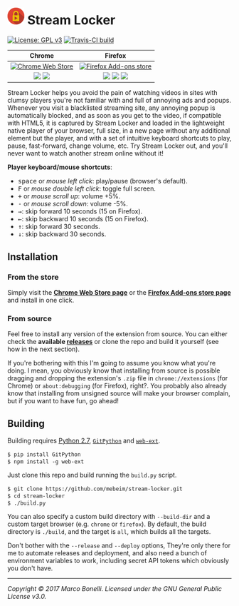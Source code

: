 ![Logo][logo-img] Stream Locker
===============================

[![License: GPL v3][license-img]][license-link]
[![Travis-CI build][travis-img]][travis-link]

| Chrome | Firefox |
|:------:|:-------:|
|[![Chrome Web Store][ch-img]][ch-link] | [![Firefox Add-ons store][ff-img]][ff-link] |
|[![][ch-users-img]][ch-link] [![][ch-rating-img]][ch-link] | [![][ff-downloads-img]][ff-link] [![][ff-users-img]][ff-link] [![][ff-rating-img]][ff-link] |

Stream Locker helps you avoid the pain of watching videos in sites with clumsy players you're not familiar with and full of annoying ads and popups. Whenever you visit a blacklisted streaming site, any annoying popup is automatically blocked, and as soon as you get to the video, if compatible with HTML5, it is captured by Stream Locker and loaded in the lightweight native player of your browser, full size, in a new page without any additional element but the player, and with a set of intuitive keyboard shortcuts to play, pause, fast-forward, change volume, etc. Try Stream Locker out, and you'll never want to watch another stream online without it!

**Player keyboard/mouse shortcuts**:

 - <kbd>space</kbd> or *mouse left click*: play/pause (browser's default).
 - <kbd>F</kbd> or *mouse double left click*: toggle full screen.
 - <kbd>+</kbd> or *mouse scroll up*: volume +5%.
 - <kbd>-</kbd> or *mouse scroll down*: volume -5%.
 - <kbd>→</kbd>: skip forward 10 seconds (15 on Firefox).
 - <kbd>←</kbd>: skip backward 10 seconds (15 on Firefox).
 - <kbd>↑</kbd>: skip forward 30 seconds.
 - <kbd>↓</kbd>: skip backward 30 seconds.

Installation
------------

### From the store

Simply visit the **[Chrome Web Store page][ch-link]** or the **[Firefox Add-ons store page][ff-link]** and install in one click.

### From source

Feel free to install any version of the extension from source. You can either check the **available [releases][1]** or clone the repo and build it yourself (see how in the next section).

If you're bothering with this I'm going to assume you know what you're doing. I mean, you obviously know that installing from source is possible dragging and dropping the extension's `.zip` file in `chrome://extensions` (for Chrome) or `about:debugging` (for Firefox), right?. You probably also already know that installing from unsigned source will make your browser complain, but if you want to have fun, go ahead!

Building
--------

Building requires [Python 2.7][2], [`GitPython`][3] and [`web-ext`][4].

	$ pip install GitPython
	$ npm install -g web-ext

Just clone this repo and build running the `build.py` script.

	$ git clone https://github.com/mebeim/stream-locker.git
	$ cd stream-locker
	$ ./build.py

You can also specify a custom build directory with `--build-dir` and a custom target browser (e.g. `chrome` or `firefox`). By default, the build directory is `./build`, and the target is `all`, which builds all the targets.

Don't bother with the `--release` and `--deploy` options, They're only there for me to automate releases and deployment, and also need a bunch of environment variables to work, including secret API tokens which obviously you don't have.

------------------------------------------------------------------------------------------

*Copyright &copy; 2017 Marco Bonelli. Licensed under the GNU General Public License v3.0.*

 [1]: https://github.com/mebeim/stream-locker/releases
 [2]: https://www.python.org/
 [3]: https://github.com/gitpython-developers/GitPython
 [4]: https://github.com/mozilla/web-ext

 [logo-img]:         https://raw.githubusercontent.com/mebeim/stream-locker/master/resources/images/icons/38.png
 [license-img]:      https://img.shields.io/badge/License-GPL%20v3-blue.svg
 [license-link]:     https://www.gnu.org/licenses/gpl-3.0
 [travis-img]:       https://travis-ci.com/mebeim/stream-locker.svg?branch=master
 [travis-link]:      https://travis-ci.com/mebeim/stream-locker
 [ch-img]:           https://img.shields.io/chrome-web-store/v/dendgcjgnbappncfobbbocpkcahhkajm.svg
 [ch-users-img]:     https://img.shields.io/chrome-web-store/users/dendgcjgnbappncfobbbocpkcahhkajm.svg
 [ch-rating-img]:    https://img.shields.io/chrome-web-store/rating/dendgcjgnbappncfobbbocpkcahhkajm.svg
 [ch-link]:          https://chrome.google.com/webstore/detail/stream-locker/dendgcjgnbappncfobbbocpkcahhkajm
 [ff-img]:           https://img.shields.io/amo/v/stream-locker.svg
 [ff-users-img]:     https://img.shields.io/amo/users/stream-locker.svg
 [ff-rating-img]:    https://img.shields.io/amo/rating/stream-locker.svg
 [ff-downloads-img]: https://img.shields.io/amo/d/stream-locker.svg
 [ff-link]:          https://addons.mozilla.org/en-US/firefox/addon/stream-locker/
